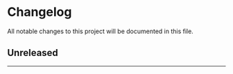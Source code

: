 # Changelog

All notable changes to this project will be documented in this file.

## Unreleased

---